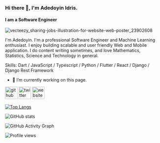 ### Hi there 👋, I'm Adedoyin Idris.
#### I am a Software Engineer

![vecteezy_sharing-jobs-illustration-for-website-web-poster_23902608](https://github.com/DevAdedoyin/DevAdedoyin/assets/59482569/ae1e7416-f79d-4954-ab7f-355f6b2de8dd)



I'm Adedoyin. I'm a professional Software Engineer and Machine Learning enthusiast. I enjoy building scalable and user friendly Web and Mobile application. I do content writing sometimes, and love Mathematics, Statistics, Science and Technology in general.

Skills: Dart / JavaScript / Typescript / Python / Flutter / React / Django / Django Rest Framework

- 🔭 I’m currently working on this page. 


[<img src='https://cdn.jsdelivr.net/npm/simple-icons@3.0.1/icons/github.svg' alt='github' height='40'>](https://github.com/DevAdedoyin)  [<img src='https://cdn.jsdelivr.net/npm/simple-icons@3.0.1/icons/twitter.svg' alt='twitter' height='40'>](https://twitter.com/DreezyBines)  [<img src='https://cdn.jsdelivr.net/npm/simple-icons@3.0.1/icons/icloud.svg' alt='website' height='40'>](https://devadedoyin.com/)  

[![Top Langs](https://github-readme-stats.vercel.app/api/top-langs/?username=DevAdedoyin)](https://github.com/anuraghazra/github-readme-stats)

![GitHub stats](https://github-readme-stats.vercel.app/api?username=DevAdedoyin&show_icons=true)  

![GitHub Activity Graph](https://activity-graph.herokuapp.com/graph?username=DevAdedoyin)  

![Profile views](https://gpvc.arturio.dev/DevAdedoyin)  

